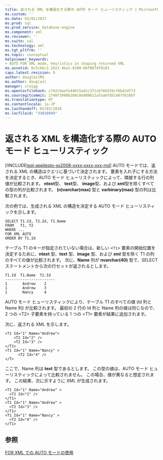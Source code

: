 ```yaml
---
title: 返される XML を構造化する際の AUTO モード ヒューリスティック | Microsoft Docs
ms.custom: ''
ms.date: 03/01/2017
ms.prod: sql
ms.prod_service: database-engine
ms.component: xml
ms.reviewer: ''
ms.suite: sql
ms.technology: xml
ms.tgt_pltfrm: ''
ms.topic: conceptual
helpviewer_keywords:
- AUTO FOR XML mode, heuristics in shaping returned XML
ms.assetid: 6c5cb6c1-2921-4ba1-8100-0bf8074f9103
caps.latest.revision: 9
author: douglaslMS
ms.author: douglasl
manager: craigg
ms.openlocfilehash: c742c9aefa44015ad1c372cb784559cf6b424f73
ms.sourcegitcommit: 1740f3090b168c0e809611a7aa6fd514075616bf
ms.translationtype: HT
ms.contentlocale: ja-JP
ms.lasthandoff: 05/03/2018
ms.locfileid: "33010949"
---
```

# <a name="auto-mode-heuristics-in-shaping-returned-xml"></a>返される XML を構造化する際の AUTO モード ヒューリスティック
[!INCLUDE[tsql-appliesto-ss2008-xxxx-xxxx-xxx-md](../../includes/tsql-appliesto-ss2008-xxxx-xxxx-xxx-md.md)]
  AUTO モードでは、返される XML の構造はクエリに基づいて決定されます。 要素を入れ子にする方法を決定するとき、AUTO モード ヒューリスティックによって、隣接する行の列値が比較されます。 **ntext**型、 **text**型、 **image**型、および **xml**型を除くすべての型の列が比較されます。 **(n)varchar(max)** 型と **varbinary(max)** 型の列は比較されます。  
  
 次の例では、生成される XML の構造を決定する AUTO モード ヒューリスティックを示します。  
  
```  
SELECT T1.Id, T2.Id, T1.Name  
FROM   T1, T2  
WHERE ...  
FOR XML AUTO  
ORDER BY T1.Id  
```  
  
 テーブル T1 のキーが指定されていない場合は、新しい <`T1`> 要素の開始位置を決定するために、**ntext** 型、**text** 型、**image** 型、および **xml** 型を除く T1 の列のすべての値が比較されます。 次に、**Name** 列が **nvarchar(40)** 型で、SELECT ステートメントから次の行セットが返されるとします。  
  
```  
T1.Id  T1.Name  T2.Id  
-----------------------  
1       Andrew    2  
1       Andrew    3  
1       Nancy     4  
```  
  
 AUTO モード ヒューリスティックにより、テーブル T1 のすべての値 (Id 列と Name 列) が比較されます。 最初の 2 行の Id 列と Name 列の値は同じなので、2 つの \<T2> 子要素を持っている 1 つの \<T1> 要素が結果に追加されます。  
  
 次に、返される XML を示します。  
  
```  
<T1 Id="1" Name="Andrew">  
    <T2 Id="2" />  
    <T2 Id="3" />  
</T1>  
<T1 Id="1" Name="Nancy" >  
      <T2 Id="4" />  
</T>  
```  
  
 ここで、Name 列は **text** 型であるとします。 この型の値は、AUTO モード ヒューリスティックによって比較されません。 この場合、値が異なると想定されます。 この結果、次に示すように XML が生成されます。  
  
```  
<T1 Id="1" Name="Andrew" >  
  <T2 Id="2" />  
</T1>  
<T1 Id="1" Name="Andrew" >  
  <T2 Id="3" />  
</T1>  
<T1 Id="1" Name="Nancy" >  
  <T2 Id="4" />  
</T1>  
```  
  
## <a name="see-also"></a>参照  
 [FOR XML での AUTO モードの使用](../../relational-databases/xml/use-auto-mode-with-for-xml.md)  
  
  
